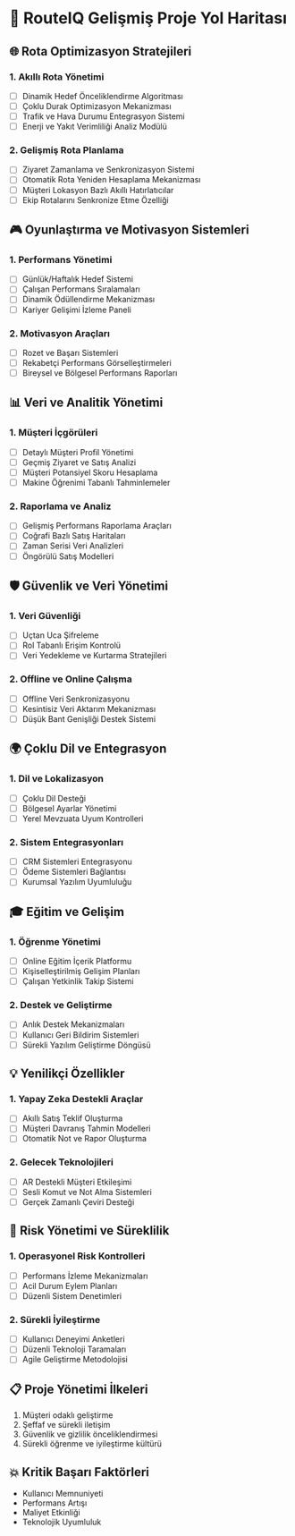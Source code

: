 # 🚀 RouteIQ Gelişmiş Proje Yol Haritası

## 🌐 Rota Optimizasyon Stratejileri

### 1. Akıllı Rota Yönetimi
- [ ] Dinamik Hedef Önceliklendirme Algoritması
- [ ] Çoklu Durak Optimizasyon Mekanizması
- [ ] Trafik ve Hava Durumu Entegrasyon Sistemi
- [ ] Enerji ve Yakıt Verimliliği Analiz Modülü

### 2. Gelişmiş Rota Planlama
- [ ] Ziyaret Zamanlama ve Senkronizasyon Sistemi
- [ ] Otomatik Rota Yeniden Hesaplama Mekanizması
- [ ] Müşteri Lokasyon Bazlı Akıllı Hatırlatıcılar
- [ ] Ekip Rotalarını Senkronize Etme Özelliği

## 🎮 Oyunlaştırma ve Motivasyon Sistemleri

### 1. Performans Yönetimi
- [ ] Günlük/Haftalık Hedef Sistemi
- [ ] Çalışan Performans Sıralamaları
- [ ] Dinamik Ödüllendirme Mekanizması
- [ ] Kariyer Gelişimi İzleme Paneli

### 2. Motivasyon Araçları
- [ ] Rozet ve Başarı Sistemleri
- [ ] Rekabetçi Performans Görselleştirmeleri
- [ ] Bireysel ve Bölgesel Performans Raporları

## 📊 Veri ve Analitik Yönetimi

### 1. Müşteri İçgörüleri
- [ ] Detaylı Müşteri Profil Yönetimi
- [ ] Geçmiş Ziyaret ve Satış Analizi
- [ ] Müşteri Potansiyel Skoru Hesaplama
- [ ] Makine Öğrenimi Tabanlı Tahminlemeler

### 2. Raporlama ve Analiz
- [ ] Gelişmiş Performans Raporlama Araçları
- [ ] Coğrafi Bazlı Satış Haritaları
- [ ] Zaman Serisi Veri Analizleri
- [ ] Öngörülü Satış Modelleri

## 🛡️ Güvenlik ve Veri Yönetimi

### 1. Veri Güvenliği
- [ ] Uçtan Uca Şifreleme
- [ ] Rol Tabanlı Erişim Kontrolü
- [ ] Veri Yedekleme ve Kurtarma Stratejileri

### 2. Offline ve Online Çalışma
- [ ] Offline Veri Senkronizasyonu
- [ ] Kesintisiz Veri Aktarım Mekanizması
- [ ] Düşük Bant Genişliği Destek Sistemi

## 🌍 Çoklu Dil ve Entegrasyon

### 1. Dil ve Lokalizasyon
- [ ] Çoklu Dil Desteği
- [ ] Bölgesel Ayarlar Yönetimi
- [ ] Yerel Mevzuata Uyum Kontrolleri

### 2. Sistem Entegrasyonları
- [ ] CRM Sistemleri Entegrasyonu
- [ ] Ödeme Sistemleri Bağlantısı
- [ ] Kurumsal Yazılım Uyumluluğu

## 🎓 Eğitim ve Gelişim

### 1. Öğrenme Yönetimi
- [ ] Online Eğitim İçerik Platformu
- [ ] Kişiselleştirilmiş Gelişim Planları
- [ ] Çalışan Yetkinlik Takip Sistemi

### 2. Destek ve Geliştirme
- [ ] Anlık Destek Mekanizmaları
- [ ] Kullanıcı Geri Bildirim Sistemleri
- [ ] Sürekli Yazılım Geliştirme Döngüsü

## 💡 Yenilikçi Özellikler

### 1. Yapay Zeka Destekli Araçlar
- [ ] Akıllı Satış Teklif Oluşturma
- [ ] Müşteri Davranış Tahmin Modelleri
- [ ] Otomatik Not ve Rapor Oluşturma

### 2. Gelecek Teknolojileri
- [ ] AR Destekli Müşteri Etkileşimi
- [ ] Sesli Komut ve Not Alma Sistemleri
- [ ] Gerçek Zamanlı Çeviri Desteği

## 🚧 Risk Yönetimi ve Süreklilik

### 1. Operasyonel Risk Kontrolleri
- [ ] Performans İzleme Mekanizmaları
- [ ] Acil Durum Eylem Planları
- [ ] Düzenli Sistem Denetimleri

### 2. Sürekli İyileştirme
- [ ] Kullanıcı Deneyimi Anketleri
- [ ] Düzenli Teknoloji Taramaları
- [ ] Agile Geliştirme Metodolojisi

## 📋 Proje Yönetimi İlkeleri
1. Müşteri odaklı geliştirme
2. Şeffaf ve sürekli iletişim
3. Güvenlik ve gizlilik önceliklendirmesi
4. Sürekli öğrenme ve iyileştirme kültürü

## 💥 Kritik Başarı Faktörleri
- Kullanıcı Memnuniyeti
- Performans Artışı
- Maliyet Etkinliği
- Teknolojik Uyumluluk
